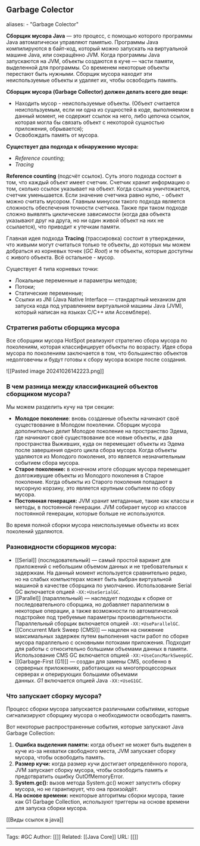 ## Garbage Colector
aliases: 
	- "Garbage Colector"

**Сборщик мусора Java** — это процесс, с помощью которого программы Java автоматически управляют памятью. Программы Java компилируются в байт-код, который можно запускать на виртуальной машине Java, или сокращённо JVM. Когда программы Java запускаются на JVM, объекты создаются в куче — части памяти, выделенной для программы. Со временем некоторые объекты перестают быть нужными. Сборщик мусора находит эти неиспользуемые объекты и удаляет их, чтобы освободить память.

**Сборщик мусора (Garbage Collector) должен делать всего две вещи:**
- Находить мусор - неиспользуемые объекты. (Объект считается неиспользуемым, если ни одна из сущностей в коде, выполняемом в данный момент, не содержит ссылок на него, либо цепочка ссылок, которая могла бы связать объект с некоторой сущностью приложения, обрывается);
- Освобождать память от мусора.

**Существует два подхода к обнаружению мусора:**
- _Reference counting_;
- _Tracing_
  
**Reference counting** (подсчёт ссылок). Суть этого подхода состоит в том, что каждый объект имеет счетчик. Счетчик хранит информацию о том, сколько ссылок указывает на объект. Когда ссылка уничтожается, счетчик уменьшается. Если значение счетчика равно нулю, - объект можно считать мусором. Главным минусом такого подхода является сложность обеспечения точности счетчика. Также при таком подходе сложно выявлять циклические зависимости (когда два объекта указывают друг на друга, но ни один живой объект на них не ссылается), что приводит к утечкам памяти.

Главная идея подхода **Tracing** (трассировка) состоит в утверждении, что живыми могут считаться только те объекты, до которых мы можем добраться из корневых точек (_GC Root_) и те объекты, которые доступны с живого объекта. Всё остальное - мусор.

Существует 4 типа корневых точки:
- Локальные переменные и параметры методов;
- Потоки;
- Статические переменные;
- Ссылки из JNI (Java Native Interface — стандартный механизм для запуска кода под управлением виртуальной машины Java (JVM), который написан на языках С/С++ или Ассемблере).
### Стратегия работы сборщика мусора

Все сборщики мусора HotSpot реализуют стратегию сбора мусора по поколениям, которая классифицирует объекты по возрасту. Идея сбора мусора по поколениям заключается в том, что большинство объектов недолговечны и будут готовы к сбору мусора вскоре после создания.

![[Pasted image 20241026142223.png]]

### В чем разница между классификацией объектов сборщиком мусора?

Мы можем разделить кучу на три секции:

- **Молодое поколение**: вновь созданные объекты начинают своё существование в Молодом поколении. Сборщик мусора дополнительно делит Молодое поколение на пространство Эдема, где начинают своё существование все новые объекты, и два пространства Выживших, куда он перемещает объекты из Эдема после завершения одного цикла сбора мусора. Когда объекты удаляются из Молодого поколения, это является незначительным событием сбора мусора.
- **Старое поколение:** в конечном итоге сборщик мусора перемещает долгоживущие объекты из Молодого поколения в Старое поколение. Когда объекты из Старого поколения попадают в мусорную корзину, это является крупным событием по сбору мусора.
- **Постоянная генерация:** JVM хранит метаданные, такие как классы и методы, в постоянной генерации. JVM собирает мусор из классов постоянной генерации, которые больше не используются.

Во время полной сборки мусора неиспользуемые объекты из всех поколений удаляются.
### Разновидности сборщиков мусора:

- [[Serial]] (последовательный) — самый простой вариант для приложений с небольшим объемом данных и не требовательных к задержкам. На данный момент используется сравнительно редко, но на слабых компьютерах может быть выбран виртуальной машиной в качестве сборщика по умолчанию. Использование Serial GC включается опцией `-XX:+UseSerialGC`.
- [[Parallel]] (параллельный) — наследует подходы к сборке от последовательного сборщика, но добавляет параллелизм в некоторые операции, а также возможности по автоматической подстройке под требуемые параметры производительности. Параллельный сборщик включается опцией `-XX:+UseParallelGC`.
- [[Concurrent Mark Sweep (CMS)]] — нацелен на снижение максимальных задержек путем выполнения части работ по сборке мусора параллельно с основными потоками приложения. Подходит для работы с относительно большими объемами данных в памяти. Использование CMS GC включается опцией `-XX:+UseConcMarkSweepGC`.
- [[Garbage-First (G1)]] — создан для замены CMS, особенно в серверных приложениях, работающих на многопроцессорных серверах и оперирующих большими объемами данных. _G1_ включается опцией Java `-XX:+UseG1GC`.

### Что запускает сборку мусора?

Процесс сборки мусора запускается различными событиями, которые сигнализируют сборщику мусора о необходимости освободить память.

Вот некоторые распространенные события, которые запускают Java Garbage Collection:

1. **Ошибка выделения памяти:** когда объект не может быть выделен в куче из-за нехватки свободного места, JVM запускает сборку мусора, чтобы освободить память.
2. **Размер кучи:** когда размер кучи достигает определённого порога, JVM запускает сборку мусора, чтобы освободить память и предотвратить ошибку OutOfMemoryError.
3. **System.gc():** вызов метода System.gc() может запустить сборку мусора, но не гарантирует, что она произойдёт.
4. **На основе времени:** некоторые алгоритмы сборки мусора, такие как G1 Garbage Collection, используют триггеры на основе времени для запуска сборки мусора.

[[Виды ссылок в java]]

---
Tags: #GC
Author: [[]]
Related: [[Java Core]]
URL: [[]]